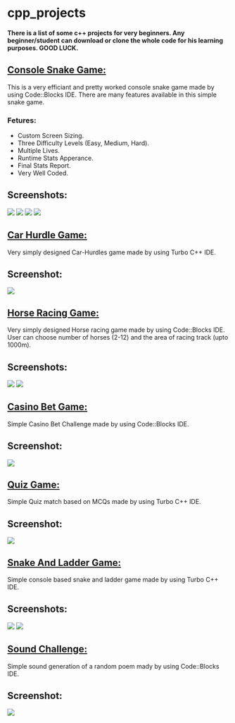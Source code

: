 # cpp_projects

#### There is a list of some c++ projects for very beginners. Any beginner/student can download or clone the whole code for his learning purposes. GOOD LUCK.

## [Console Snake Game:](https://github.com/AHmadKhalil97/cpp_projects/tree/master/Snake%20Game%20(CodeBlocks))

This is a very efficiant and pretty worked console snake game made by using Code::Blocks IDE. There are many features available in this simple snake game.
### Fetures:
* Custom Screen Sizing.
* Three Difficulty Levels (Easy, Medium, Hard).
* Multiple Lives.
* Runtime Stats Apperance.
* Final Stats Report.
* Very Well Coded.

## Screenshots:

<img src="Snake%20Game%20(CodeBlocks)/screenshot1.png" />
<img src="Snake%20Game%20(CodeBlocks)/screenshot2.png" />
<img src="Snake%20Game%20(CodeBlocks)/screenshot3.png" />
<img src="Snake%20Game%20(CodeBlocks)/screenshot4.png" />

## [Car Hurdle Game:](https://github.com/AHmadKhalil97/cpp_projects/tree/master/Car%20Hurdles%20Game%20(Turbo%20C%2B%2B))
Very simply designed Car-Hurdles game made by using Turbo C++ IDE.

## Screenshot:
<img src="Car%20Hurdles%20Game%20(Turbo%20C%2B%2B)/Screenshot.png" />

## [Horse Racing Game:](https://github.com/AHmadKhalil97/cpp_projects/tree/master/Horse%20Racing%20Game%20(CodeBlocks))
Very simply designed Horse racing game made by using Code::Blocks IDE. User can choose number of horses (2-12) and the area of racing track (upto 1000m).

## Screenshots:
<img src="Horse%20Racing%20Game%20(CodeBlocks)/screenshot1.png" />
<img src="Horse%20Racing%20Game%20(CodeBlocks)/screenshot2.png" />

## [Casino Bet Game:](https://github.com/AHmadKhalil97/cpp_projects/tree/master/Casino%20Bet%20Game%20(CodeBlocks))
Simple Casino Bet Challenge made by using Code::Blocks IDE.

## Screenshot:
<img src="Casino%20Bet%20Game%20(CodeBlocks)/screenshot.png" />

## [Quiz Game:](https://github.com/AHmadKhalil97/cpp_projects/tree/master/Quiz%20(Turbo%20C%2B%2B))
Simple Quiz match based on MCQs made by using Turbo C++ IDE.

## Screenshot:
<img src="Quiz%20(Turbo%20C%2B%2B)/Screenshot.png" />

## [Snake And Ladder Game:](https://github.com/AHmadKhalil97/cpp_projects/tree/master/Snake%20And%20Laddar%20Game%20(Turbo%20C%2B%2B))
Simple console based snake and ladder game made by using Turbo C++ IDE.

## Screenshots:
<img src="Snake%20And%20Laddar%20Game%20(Turbo%20C%2B%2B)/Screenshot1.png" />
<img src="Snake%20And%20Laddar%20Game%20(Turbo%20C%2B%2B)/Screenshot2.png" />

## [Sound Challenge:](https://github.com/AHmadKhalil97/cpp_projects/tree/master/Sound%20(CodeBlocks))
Simple sound generation of a random poem mady by using Code::Blocks IDE.

## Screenshot:
<img src="Sound%20(CodeBlocks)/screenshot.png" />
